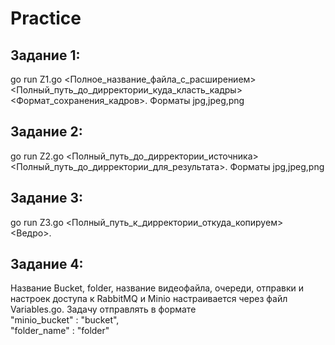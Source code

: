 # Practice
## Задание 1: 
go run Z1.go <Полное_название_файла_с_расширением> <Полный_путь_до_дирректории_куда_класть_кадры> <Формат_сохранения_кадров>. Форматы jpg,jpeg,png
## Задание 2: 
go run Z2.go <Полный_путь_до_дирректории_источника> <Полный_путь_до_дирректории_для_результата>. Форматы jpg,jpeg,png
## Задание 3: 
go run Z3.go <Полный_путь_к_дирректории_откуда_копируем> <Ведро>.
## Задание 4: 
Название Bucket, folder, название видеофайла, очереди, отправки и настроек доступа к RabbitMQ и Minio настраивается через файл Variables.go. Задачу отправлять в формате  
"minio_bucket" : "bucket",  
"folder_name" : "folder"
